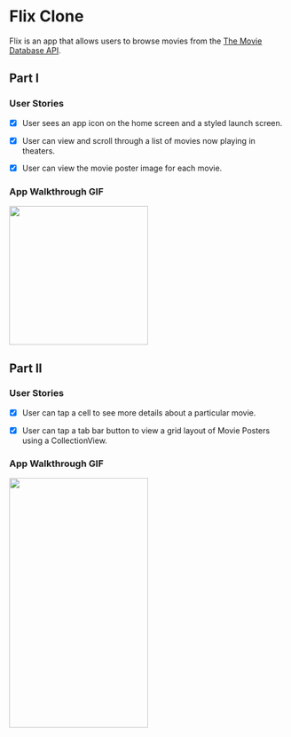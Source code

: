 # Flix Clone

Flix is an app that allows users to browse movies from the [The Movie Database API](http://docs.themoviedb.apiary.io/#).


## Part I

### User Stories

- [x] User sees an app icon on the home screen and a styled launch screen.
- [x] User can view and scroll through a list of movies now playing in theaters.
- [x] User can view the movie poster image for each movie.


### App Walkthrough GIF

<img src="http://g.recordit.co/8RmIXJJGwP.gif" width=250><br>


## Part II

### User Stories

- [x] User can tap a cell to see more details about a particular movie.
- [x] User can tap a tab bar button to view a grid layout of Movie Posters using a CollectionView.


### App Walkthrough GIF

<img src= "https://user-images.githubusercontent.com/97801601/153695728-45802a21-af94-4c2b-9ecf-4bd1c3efe23e.gif" width="250" height="450"/>
     


    
